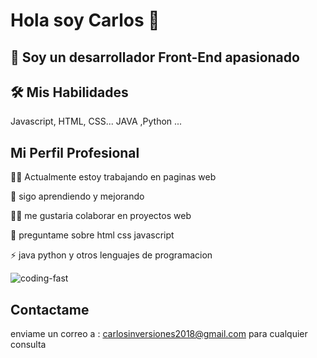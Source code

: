 # Hola soy Carlos 👋

## 🚀 Soy un desarrollador Front-End apasionado
## 🛠  Mis Habilidades
Javascript, HTML, CSS...
JAVA ,Python ...

## Mi  Perfil Profesional

👩‍💻 Actualmente estoy trabajando en paginas web

🧠 sigo aprendiendo y mejorando

👯‍♀️ me gustaria colaborar en proyectos web

💬 preguntame sobre html css javascript

⚡️ java python y otros lenguajes de programacion

![coding-fast](https://user-images.githubusercontent.com/117705995/200728554-ab16f10e-7a14-48ac-966d-1f3a6df21107.gif)

## Contactame
enviame un correo a :
carlosinversiones2018@gmail.com
para cualquier consulta




